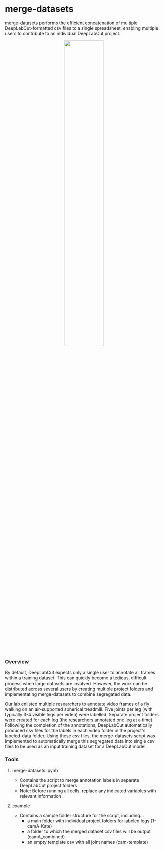 # merge-datasets

merge-datasets performs the efficient concatenation of multiple DeepLabCut-formatted csv files to a single spreadsheet, enabling multiple users to contribute to an individual DeepLabCut project.

<p align="center">
<img src="https://user-images.githubusercontent.com/34531896/190276541-ab22b19c-8455-457a-86f5-04ad74f9c21c.png" width=50% height=50%>
</p>

### Overview

By default, DeepLabCut expects only a single user to annotate all frames within a training dataset. This can quickly become a tedious, difficult process when large datasets are involved. However, the work can be distributed across several users by creating multiple project folders and implementating merge-datasets to combine segregated data.

Our lab enlisted multiple researchers to annotate video frames of a fly walking on an air-supported spherical treadmill. Five joints per leg (with typically 3-4 visible legs per video) were labelled. Separate project folders were created for each leg (the researchers annotated one leg at a time). Following the completion of the annotations, DeepLabCut automatically produced csv files for the labels in each video folder in the project's labeled-data folder. Using these csv files, the merge-datasets script was implemented to automatically merge this segregated data into single csv files to be used as an input training dataset for a DeepLabCut model.

### Tools

1. merge-datasets.ipynb
    - Contains the script to merge annotation labels in separate DeepLabCut project folders
    - Note: Before running all cells, replace any indicated variables with relevant information
  
2. example
    - Contains a sample folder structure for the script, including...
      - a main folder with individual project folders for labeled legs (1-camA-Kate)
      - a folder to which the merged dataset csv files will be output (camA_combined)
      - an empty template csv with all joint names (cam-template)
